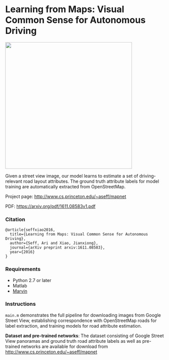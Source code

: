 # Learning from Maps: Visual Common Sense for Autonomous Driving

<img src="http://www.cs.princeton.edu/~aseff/mapnet/img/teaser.jpg" width="400">

Given a street view image, our model learns to estimate a set of driving-relevant road layout attributes.
The ground truth attribute labels for model training are automatically extracted from OpenStreetMap.

Project page: http://www.cs.princeton.edu/~aseff/mapnet

PDF: https://arxiv.org/pdf/1611.08583v1.pdf

### Citation 
```
@article{seffxiao2016,
  title={Learning from Maps: Visual Common Sense for Autonomous Driving},
  author={Seff, Ari and Xiao, Jianxiong},
  journal={arXiv preprint arxiv:1611.08583},
  year={2016}
}
```

### Requirements
- Python 2.7 or later
- Matlab
- [Marvin](https://github.com/PrincetonVision/marvin)

### Instructions
`main.m` demonstrates the full pipeline for downloading images from Google Street View, establishing correspondence with OpenStreetMap roads for label extraction, and training models for road attribute estimation.

**Dataset and pre-trained networks**: The dataset consisting of Google Street View panoramas and ground truth road attribute labels as well as pre-trained networks are available for download from http://www.cs.princeton.edu/~aseff/mapnet

